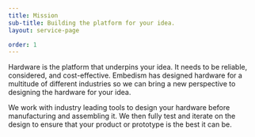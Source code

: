 ```yaml
---
title: Mission
sub-title: Building the platform for your idea.
layout: service-page

order: 1
---
```


Hardware is the platform that underpins your idea. It needs to be reliable, considered, and cost-effective. Embedism has designed hardware for a multitude of different industries so we can bring a new perspective to designing the hardware for your idea.

We work with industry leading tools to design your hardware before manufacturing and assembling it. We then fully test and iterate on the design to ensure that your product or prototype is the best it can be.